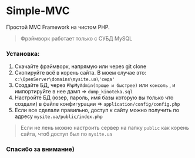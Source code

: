 # Simple-MVC
Простой MVC Framework на чистом PHP.
> Фрэймворк работает только с СУБД MySQL
### Установка:
1. Скачайте фрэймворк, напрямую или через git clone
2. Скопируйте всё в корень сайта. В моем случае это: `c:\OpenServer\domains\mysite.ua\'сюда'`
3. Создайте БД, через `PhpMyAdmin(проще и быстрее)` или `консоль` , и импортируйте в нее дамп => `dump_kinoteka.sql`
4. Настройте БД (юзер, пароль, имя базы которую вы только что создали) в файле конфигурации => `application/config/config.php`
5. Если все сделали правильно, доступ к сайту можно получить по адресу `mysite.ua/public/index.php`
> Если не лень можно настроить сервер на папку `public` как корень сайта, чтоб доступ был по `mysite.ua`
### Спасибо за внимание)
